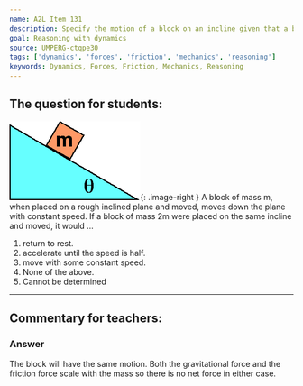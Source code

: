 ```yaml
---
name: A2L Item 131
description: Specify the motion of a block on an incline given that a block of half the mass moves with constant speed.
goal: Reasoning with dynamics
source: UMPERG-ctqpe30
tags: ['dynamics', 'forces', 'friction', 'mechanics', 'reasoning']
keywords: Dynamics, Forces, Friction, Mechanics, Reasoning
---
```


## The question for students:

![Item131_fig1.gif](../images/Item131_fig1.gif){: .image-right } A
block of mass m, when placed on a rough inclined plane and moved, moves
down the plane with constant speed.  If a block of mass 2m were placed
on the same incline and moved, it would ...

1. return to rest.
2. accelerate until the speed is half.
3. move with some constant speed.
4. None of the above.
5. Cannot be determined



<hr/>

## Commentary for teachers:

### Answer 

The block will have the same motion. Both the gravitational force
and the friction force scale with the mass so there is no net force in
either case.
